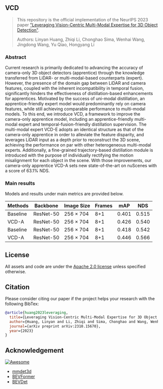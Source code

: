 ## VCD
> This repository is the official implementation of the NeurIPS 2023 paper ["Leveraging Vision-Centric Multi-Modal Expertise for 3D Object Detection"](https://arxiv.org/abs/2310.15670). 
>
> Authors: Linyan Huang, Zhiqi Li, Chonghao Sima, Wenhai Wang, Jingdong Wang, Yu Qiao, Hongyang Li

### Abstract
Current research is primarily dedicated to advancing the accuracy of camera-only 3D object detectors (apprentice) through the knowledge transferred from LiDAR- or multi-modal-based counterparts (expert). However, the presence of the domain gap between LiDAR and camera features, coupled with the inherent incompatibility in temporal fusion, significantly hinders the effectiveness of distillation-based enhancements for apprentices. Motivated by the success of uni-modal distillation, an apprentice-friendly expert model would predominantly rely on camera features, while still achieving comparable performance to multi-modal models. To this end, we introduce VCD, a framework to improve the camera-only apprentice model, including an apprentice-friendly multi-modal expert and temporal-fusion-friendly distillation supervision. The multi-modal expert VCD-E adopts an identical structure as that of the camera-only apprentice in order to alleviate the feature disparity, and leverages LiDAR input as a depth prior to reconstruct the 3D scene, achieving the performance on par with other heterogeneous multi-modal experts. Additionally, a fine-grained trajectory-based distillation module is introduced with the purpose of individually rectifying the motion misalignment for each object in the scene. With those improvements, our camera-only apprentice VCD-A sets new state-of-the-art on nuScenes with a score of 63.1% NDS.

### Main results

Models and results under main metrics are provided below.

| Methods     | Backbone        | Image Size     | Frames    | mAP    | NDS  |
|--------------------------------------|-----------------|------------------------|-----------|---------------------|---------------------
| Baseline | ResNet-50    | 256 $\times$ 704       | 8+1       | 0.401               | 0.515               | 
| VCD-A    | ResNet-50    | 256 $\times$ 704       | 8+1       | 0.426               | 0.540               | 
| Baseline | ResNet-50    | 256 $\times$ 704       | 8+1       | 0.418               | 0.542               | 
| VCD-A    | ResNet-50    | 256 $\times$ 704       | 8+1       | 0.446               | 0.566               |



## License

All assets and code are under the [Apache 2.0 license](https://github.com/increase24/FocalDistiller/blob/master/LICENSE) unless specified otherwise.

## Citation

Please consider citing our paper if the project helps your research with the following BibTex:

```bibtex
@article{huang2023leveraging,
  title={Leveraging Vision-Centric Multi-Modal Expertise for 3D Object Detection},
  author={Huang, Linyan and Li, Zhiqi and Sima, Chonghao and Wang, Wenhai and Wang, Jingdong and Qiao, Yu and Li, Hongyang},
  journal={arXiv preprint arXiv:2310.15670},
  year={2023}
}
```
## Acknowledgement

[![Awesome](https://awesome.re/badge.svg)](https://awesome.re)

- [mmdet3d](https://github.com/open-mmlab/mmdetection3d)
- [BEVFormer](https://github.com/fundamentalvision/BEVFormer)
- [BEVDet](https://github.com/HuangJunJie2017/BEVDet)
